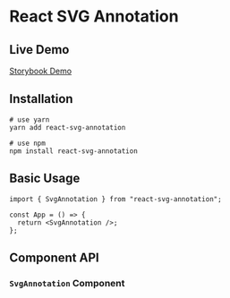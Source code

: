 # React SVG Annotation

## Live Demo

[Storybook Demo](https://hsyuen720.github.io/react-svg-annotation/)

## Installation

```shell
# use yarn
yarn add react-svg-annotation

# use npm
npm install react-svg-annotation
```

## Basic Usage

```tsx
import { SvgAnnotation } from "react-svg-annotation";

const App = () => {
  return <SvgAnnotation />;
};
```

## Component API

### `SvgAnnotation` Component
